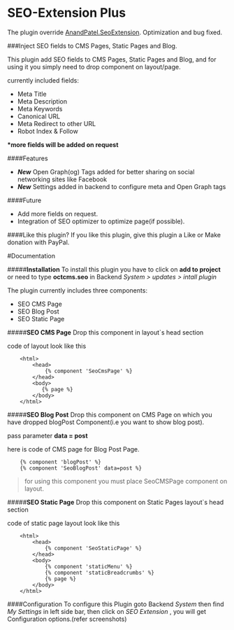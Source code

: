SEO-Extension Plus
=============

The plugin override [AnandPatel.SeoExtension](https://octobercms.com/plugin/anandpatel-seoextension). Optimization and bug fixed.


###Inject SEO fields to CMS Pages, Static Pages and Blog.

This plugin add SEO fields to CMS Pages, Static Pages and Blog, and for using it you simply need to drop component on layout/page.

currently included fields:
* Meta Title
* Meta Description
* Meta Keywords
* Canonical URL
* Meta Redirect to other URL
* Robot Index & Follow

__*more fields will be added on request__

####Features
* *__New__* Open Graph(og) Tags added for better sharing on social networking sites like Facebook
* *__New__* Settings added in backend to configure meta and Open Graph tags


####Future
* Add more fields on request.
* Integration of SEO optimizer to optimize page(if possible).

####Like this plugin?
If you like this plugin, give this plugin a Like or Make donation with PayPal.


#Documentation

#####**Installation**
To install this plugin you have to click on __add to project__ or need to type __octcms.seo__ in Backend *System > updates > intall plugin*


The plugin currently includes three components:
* SEO CMS Page
* SEO Blog Post
* SEO Static Page

#####**SEO CMS Page**
Drop this component in layout`s head section

code of layout look like this

``````````````````
    <html>
        <head>
            {% component 'SeoCmsPage' %}
        </head>
        <body>
           {% page %}
        </body>
    </html>
``````````````````


#####**SEO Blog Post**
Drop this component on CMS Page on which you have dropped blogPost Component(i.e you want to show blog post).

pass parameter __data = post__

here is code of CMS page for Blog Post Page.

``````````````````
    {% component 'blogPost' %}
    {% component 'SeoBlogPost' data=post %}
``````````````````

> for using this component you must place SeoCMSPage component on layout.

#####**SEO Static Page**
Drop this component on Static Pages layout`s head section

code of static page layout look like this

``````````````````
    <html>
        <head>
            {% component 'SeoStaticPage' %}
        </head>
        <body>
            {% component 'staticMenu' %}
            {% component 'staticBreadcrumbs' %}
            {% page %}
        </body>
    </html>
``````````````````

####Configuration
To configure this Plugin goto Backend *System* then find *My Settings* in left side bar, then click on *SEO Extension* , you will get Configuration options.(refer screenshots)

